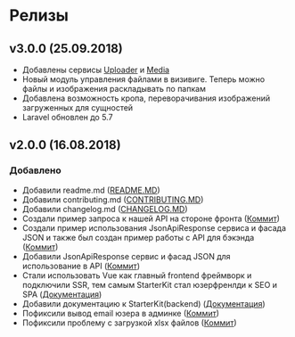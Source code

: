 # Релизы

## v3.0.0 (25.09.2018)

- Добавлены сервисы [Uploader](docs/services/uploader.md) и [Media](docs/services/media.md)
- Новый модуль управления файлами в визивиге. Теперь можно файлы и изображения раскладывать по папкам
- Добавлена возможность кропа, переворачивания изображений загруженных для сущностей
- Laravel обновлен до 5.7

## v2.0.0 (16.08.2018)

### Добавлено
- Добавили readme.md ([README.MD](readme.md))
- Добавили contributing.md ([CONTRIBUTING.MD](contributing.md))
- Добавили changelog.md ([CHANGELOG.MD](changelog.md))
- Создали пример запроса к нашей API на стороне фронта ([Коммит](/commit/c050b3e1d33133846972cbf3ca1f1143f9440e10))
- Создали пример использования JsonApiResponse сервиса и фасада JSON и также был создан пример работы с API для бэкэнда ([Коммит](https://gitlab.ibecsystems.kz/turganbay/starter_56v.test/commit/680c787350dfa989e421a78419b8f539d520940c))
- Добавили JsonApiResponse сервис и фасад JSON для использование в API ([Коммит](https://gitlab.ibecsystems.kz/turganbay/starter_56v.test/commit/7b972714c5ce1a56be30117ff6d1e229cc695be1))
- Стали использовать Vue как главный frontend фреймворк и подключили SSR, тем самым StarterKit стал юзерфренлди к SEO и SPA ([Документация](/docs/front/index.md))
- Добавили документацию к StarterKit(backend) ([Документация](/docs/))
- Пофиксили вывод email юзера в админке ([Коммит](https://gitlab.ibecsystems.kz/turganbay/starter_56v.test/commit/e966ec9d19eea2e6be9c7505535c663470cb7dc0))
- Пофиксили проблему с загрузкой xlsx файлов ([Коммит](https://gitlab.ibecsystems.kz/turganbay/starter_56v.test/commit/351c5a5cef5e1393999e5914d1d3011d6a44d0a7))